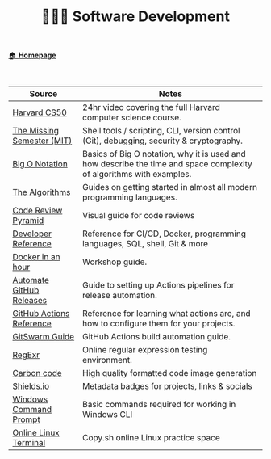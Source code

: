 <h1 align="center"><b> 👨🏻‍🎤 Software Development </b></h1>

<br>

[🏠 **Homepage**](../index.md)

<br>

 **Source** | **Notes**
--|--
[Harvard CS50](https://www.youtube.com/watch?v=8mAITcNt710&embeds_referring_euri=https%3A%2F%2Fwww.freecodecamp.org%2Fnews%2Fharvard-cs50%2F&source_ve_path=OTY3MTQ&feature=emb_imp_woyt) | 24hr video covering the full Harvard computer science course.
[The Missing Semester (MIT)](https://missing.csail.mit.edu/) | Shell tools / scripting, CLI, version control (Git), debugging, security & cryptography.
[Big O Notation](https://stackthrive.com/big-o-notation/) | Basics of Big O notation, why it is used and how describe the time and space complexity of algorithms with examples.
[The Algorithms](https://github.com/TheAlgorithms) | Guides on getting started in almost all modern programming languages.
[Code Review Pyramid](https://www.morling.dev/blog/the-code-review-pyramid/) | Visual guide for code reviews
[Developer Reference](https://michaelcurrin.github.io/dev-cheatsheets/cheatsheets/) | Reference for CI/CD, Docker, programming languages, SQL, shell, Git & more
[Docker in an hour](https://gist.github.com/leonjza/c4fb7c1b5949763f4878d1360bc951c3)| Workshop guide.
[Automate GitHub Releases](https://blog.pradumnasaraf.dev/automate-your-releases-on-github) | Guide to setting up Actions pipelines for release automation.
[GitHub Actions Reference](https://michaelcurrin.github.io/dev-cheatsheets/cheatsheets/ci-cd/github-actions/) | Reference for learning what actions are, and how to configure them for your projects.
[GitSwarm Guide](https://www.perforce.com/manuals/gitswarm/ci/yaml/README.html) | GitHub Actions build automation guide.
[RegExr](https://regexr.com/) | Online regular expression testing environment.
[Carbon code](https://carbon.now.sh/) | High quality formatted code image generation  
[Shields.io](https://shields.io/) | Metadata badges for projects, links & socials
[Windows Command Prompt](http://www.cs.columbia.edu/~sedwards/classes/2017/1102-spring/Command%20Prompt%20Cheatsheet.pdf) | Basic commands required for working in Windows CLI
[Online Linux Terminal](https://copy.sh/v86/?profile=linux26) | Copy.sh online Linux practice space
